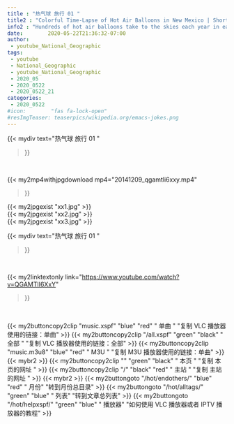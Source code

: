 ```yaml
---
title : "热气球 旅行 01 "
title2 : "Colorful Time-Lapse of Hot Air Balloons in New Mexico | Short Film Showcase "
info2 : "Hundreds of hot air balloons take to the skies each year in early October for the Albuquerque International Balloon Fiesta, the largest event of its kind in the world. In this time-lapse, filmmaker Joel Schat captures highlights from the nine-day event, from the illuminating glow of the balloons before dawn to festivities after the sun has set. The video was originally published by Roadtrippers, a multimedia platform inspiring adventurers to plan road trips to destinations and events like this one. Learn about the fiesta. https://roadtrippers.com/us/albuquerque-nm/places/albuquerque-international-balloon-fiesta See more from Roadtrippers. https://roadtrippers.com/ See more from Joel Schat. http://joelschat.com/ Watch other videos from Roadtrippers. https://www.youtube.com/user/roadtripperstv ➡ Subscribe: http://bit.ly/NatGeoSubscribe ➡ Get More Short Film Showcase: http://bit.ly/ShortFilmShowcase  About Short Film Showcase: A curated collection of the most captivating documentary shorts from filmmakers around the world. See more from National Geographic s Short Film Showcase at http://documentary.com  Get More National Geographic: Official Site: http://bit.ly/NatGeoOfficialSite Facebook: http://bit.ly/FBNatGeo Twitter: http://bit.ly/NatGeoTwitter Instagram: http://bit.ly/NatGeoInsta  About National Geographic: National Geographic is the world s premium destination for science, exploration, and adventure. Through their world-class scientists, photographers, journalists, and filmmakers, Nat Geo gets you closer to the stories that matter and past the edge of what s possible.  Colorful Time-Lapse of Hot Air Balloons in New Mexico | Short Film Showcase https://youtu.be/QGAMTlI6XxY  National Geographic https://www.youtube.com/natgeo "
date:        2020-05-22T21:36:32-07:00
author:
 - youtube_National_Geographic
tags:
 - youtube
 - National_Geographic
 - youtube_National_Geographic
 - 2020_05
 - 2020_0522
 - 2020_0522_21
categories:
 - 2020_0522
#icon:        "fas fa-lock-open"
#resImgTeaser: teaserpics/wikipedia.org/emacs-jokes.png
---
```


{{< mydiv text="热气球 旅行 01 "
>}}
<br>


{{< my2mp4withjpgdownload mp4="20141209_qgamtli6xxy.mp4"
>}}

{{< my2jpgexist "xx1.jpg" >}}<br>
{{< my2jpgexist "xx2.jpg" >}}<br>
{{< my2jpgexist "xx3.jpg" >}}<br>



{{< mydiv text="热气球 旅行 01 "
>}}
<br>

{{< my2linktextonly link="https://www.youtube.com/watch?v=QGAMTlI6XxY"
>}}


<br>

{{< my2buttoncopy2clip "music.xspf"        "blue"   "red"    " 单曲 "  "复制 VLC 播放器使用的链接：单曲" >}} {{< my2buttoncopy2clip "/all.xspf"         "green"  "black"  " 全部 "  "复制 VLC 播放器使用的链接：全部" >}} {{< my2buttoncopy2clip "music.m3u8"        "blue"   "red"    " M3U  "    "复制 M3U 播放器使用的链接：单曲" >}} {{< mybr2 >}} {{< my2buttoncopy2clip ""                  "green"  "black"  " 本页 "    "复制 本页的网址 " >}} {{< my2buttoncopy2clip "/"                 "black"  "red"    " 主站 "    "复制 主站的网址 " >}} {{< mybr2 >}} {{< my2buttongoto      "/hot/endothers/"   "blue"   "red"    " 月份"   "转到月份总目录" >}} {{< my2buttongoto      "/hot/alltags/"     "green"  "blue"   " 列表"   "转到文章总列表" >}} {{< my2buttongoto      "/hot/helpxspf/"    "green"  "blue"   " 播放器" "如何使用 VLC 播放器或者 IPTV 播放器的教程" >}} 
